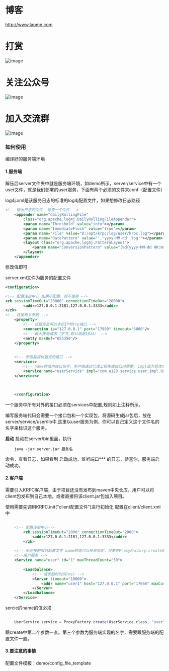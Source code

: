 # 博客
http://www.laomn.com
# 打赏

![image](https://github.com/henanren/majiang/blob/master/jpg/%E5%BE%AE%E4%BF%A1%E6%88%AA%E5%9B%BE_20200114171743.png?raw=true)

# 关注公众号

 ![image](https://github.com/henanren/majiang/blob/master/jpg/gongzhonghao.jpg?raw=true)
 
 # 加入交流群
 
 ![image](https://github.com/henanren/majiang/blob/master/jpg/jiaoliuqun.png?raw=true)

### 如何使用

编译好的服务端环境

#### 1.服务端
解压后server文件夹中就是服务端环境，如demo所示，server/service中有一个user文件，就是我们部署的user服务，下面有两个必须的文件夹conf（配置文件）

log4j.xml是该服务日志的标准的log4j配置文件，如果想修改日志路径
```xml
<!-- 输出日志到文件  每天一个文件 -->
  	<appender name="dailyRollingFile"
  		class="org.apache.log4j.DailyRollingFileAppender">
  		<param name="Threshold" value="info"></param>
  		<param name="ImmediateFlush" value="true"></param>
  		<param name="File" value="D:/opt/krpc/log/user/krpc.log"></param>
  		<param name="DatePattern" value="'.'yyyy-MM-dd'.log'"></param>
  		<layout class="org.apache.log4j.PatternLayout">
  			<param name="ConversionPattern" value="[%d{yyyy-MM-dd HH:mm:ss\} %-5p] [%t] {%c:%L}-%m%n"></param>
  		</layout>
  	</appender> 
```
修改<param name="File" value="/opt/krpc/log/user/krpc.log"></param>值即可

server.xml文件为服务的配置文件

```xml
<configuration>

<!-- 配置注册中心 如果不配置，则不使用 -->
<zk sessionTimeOut="20000" connectionTimeOut="20000">
        <addr>127.0.0.1:2181,127.0.0.1:3333</addr>
</zk>
<!-- 连接相关参数 -->
	<property>
		<!-- 该服务监听的本机IP和tcp端口 -->
		<connection ip="127.0.0.1" port="17999" timeout="3000"/>
		<!-- 最大接受请求（字节,默认值是1024） -->
		<netty maxBuf="655350"/>
	</property>
	
	
	<!-- 所有能提供服务的接口 -->
	<services>
		<!-- name的值为接口名字，客户端通过代理工程生成接口时需要, impl值为具体实现类全路径  -->
		<service name="userService" impl="com.a123.service.user.impl.UserServiceImpl"/>
	</services>
	
	
	
	</configuration>

```
一个服务中所有对外的接口必须在services中配置,规则如上注释所示。

编写服务端代码会需要一个接口包和一个实现包，将源码生成jar包后，放在server/service/user/lib中,这里以user服务为例，你可以自己定义这个文件名的名字来标识这个服务。

**启动** 
启动在server/bin里面，执行
```
    java -jar server.jar 服务名
```
命令，查看日志，如果看到  启动成功，监听端口***  的日志，恭喜你，服务端启动成功。

 

#### 2.客户端
需要引入KRPC客户端，由于项目还没有发布到maven中央仓库，用户可以将client包发布到自己本地，或者直接将该client.jar包加入项目。

使用需要先调用KRPC.init("client配置文件")进行初始化
配置在client/client.xml中

```xml
    
    <!-- 配置注册中心-->
        <zk sessionTimeOut="2000" connectionTimeOut="2000">
            <addr>127.0.0.1:2181,127.0.0.1:3333</addr>
        </zk>
    
	<!-- 所连接的服务配置文件 name的值可以任意指定，只要在ProxyFactory.create的第二个参数值相同即可 -->
    <!--用户服务 -->
	<Service name="user" id="1" maxThreadCount="50">
		
        <Loadbalance>
			<!-- 请求超时时间(ms) -->
            <Server timeout="10000">
                <addr name="user1" host="127.0.0.1" port="17666" maxCurrentUser="50"/>
            </Server>
        </Loadbalance>
    </Service>
```

sercie的name的值必须
```java
 
	UserService service = ProxyFactory.create(UserService.class, "user", "userService");

```
跟create中第二个参数一直。第三个参数为服务端实现的名字，需要跟服务端的配置文件一直。



#### 3.要注意的事情

 

配置文件模板：demo/config_file_template


 
